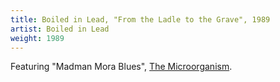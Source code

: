 ```yaml
---
title: Boiled in Lead, "From the Ladle to the Grave", 1989
artist: Boiled in Lead
weight: 1989
---
```

Featuring "Madman Mora Blues", [The Microorganism].

[The Microorganism]:https://www.youtube.com/watch?v=l83rheFrjiY
